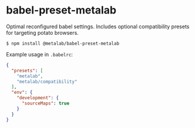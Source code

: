 # babel-preset-metalab

Optimal reconfigured babel settings. Includes optional compatibility presets for targeting potato browsers.

`$ npm install @metalab/babel-preset-metalab`

Example usage in `.babelrc`:
```json
{
  "presets": [
    "metalab",
    "metalab/compatibility"
  ],
  "env": {
    "development": {
      "sourceMaps": true
    }
  }
}
```
